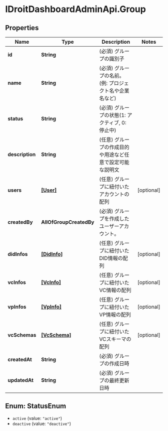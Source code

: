 # IDroitDashboardAdminApi.Group

## Properties
Name | Type | Description | Notes
------------ | ------------- | ------------- | -------------
**id** | **String** | (必須) グループの識別子 | 
**name** | **String** | (必須) グループの名前。(例: プロジェクト名や企業名など) | 
**status** | **String** | (必須) グループの状態(1: アクティブ, 0: 停止中) | 
**description** | **String** | (任意) グループの作成目的や用途など任意で設定可能な説明文 | 
**users** | [**[User]**](User.md) | (任意) グループに紐付いたアカウントの配列 | [optional] 
**createdBy** | **AllOfGroupCreatedBy** | (必須) グループを作成したユーザーアカウント。 | 
**didInfos** | [**[DidInfo]**](DidInfo.md) | (任意) グループに紐付いたDID情報の配列 | [optional] 
**vcInfos** | [**[VcInfo]**](VcInfo.md) | (任意) グループに紐付いたVC情報の配列 | [optional] 
**vpInfos** | [**[VpInfo]**](VpInfo.md) | (任意) グループに紐付いたVP情報の配列 | [optional] 
**vcSchemas** | [**[VcSchema]**](VcSchema.md) | (任意) グループに紐付いたVCスキーマの配列 | [optional] 
**createdAt** | **String** | (必須) グループの作成日時 | 
**updatedAt** | **String** | (必須) グループの最終更新日時 | 

<a name="StatusEnum"></a>
## Enum: StatusEnum

* `active` (value: `"active"`)
* `deactive` (value: `"deactive"`)

